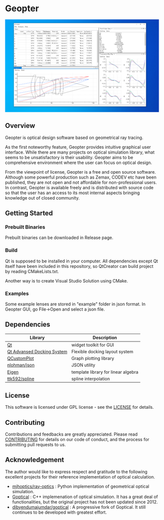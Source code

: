 # Geopter

![demo](images/Geopter_demo_windows.png)
## Overview
Geopter is optical design software based on geometrical ray tracing.

As the first noteworthy feature, Geopter provides intuitive graphical user interface. While there are many projects on optical simulation library, what seems to be unsatisfactory is their usability. Geopter aims to be comprehensive environment where the user can focus on optical design. 

From the viewpoint of license, Geopter is a free and open source software. Although some powerful production such as Zemax, CODEV etc have been published, they are not open and not affordable for non-professional users.  In contrast, Geopter is available freely and is distributed with source code so that the user has an access to its most internal aspects bringing knowledge out of closed community.

## Getting Started
### Prebuilt Binaries
Prebuilt binaries can be downloaded in Release page.

### Build
Qt is supposed to be installed in your computer.
All dependencies except Qt itself have been included in this repository, so QtCreator can build project by reading CMakeLists.txt.


Another way is to create Visual Studio Solution using CMake.


### Examples
Some example lenses are stored in "example" folder in json format.  In Geopter GUI, go File->Open and select a json file.

## Dependencies

|Library|Description|
|---|---|
|[Qt](https://www.qt.io)|widget toolkit for GUI|
|[Qt Advansed Docking System](https://github.com/githubuser0xFFFF/Qt-Advanced-Docking-System)|Flexible docking layout system|
|[QCustomPlot](https://www.qcustomplot.com)|Graph plotting library |
|[nlohman/json](https://github.com/nlohmann/json)|JSON utility|
|[Eigen](https://eigen.tuxfamily.org/index.php?title=Main_Page)|template library for linear algebra|
|[ttk592/spline](https://github.com/ttk592/spline)|spline interpolation|

## License
This software is licensed under GPL license - see the [LICENSE](LICENSE.md) for details.


## Contributing
Contributions and feedbacks are greatly appreciated.
Please read [CONTRIBUTING](CONTRIBUTING.md) for details on our code of conduct, and the process for submitting pull requests to us.

## Acknowledgement
The author would like to express respect and gratitude to the following excellent projects for their reference implementation of optical calculation.

- [mjhoptics/ray-optics](https://github.com/mjhoptics/ray-optics) : Python implementation of geometrical optical simulation.
- [Goptical](https://www.gnu.org/software/goptical/) : C++ implemenation of optical simulation. It has a great deal of functionalities, but the original project has not been updated since 2012.
- [dibyendumajumdar/goptical](https://github.com/dibyendumajumdar/goptical) : A progressive fork of Goptical.  It still continues to be developed with greatest effort.
